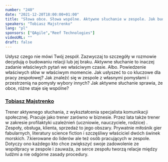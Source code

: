 ```yaml
---
number: "240"
date: "2021-12-20T18:00:00+01:00"
title: "Słowa obce. Słowa wspólne. Aktywne słuchanie w zespole. Jak budować relacje w zespole bazując na aktywnym słuchaniu? "
speakers: "Tobiasz Majstrenko"
lang: "pl"
sponsors: ["QAgile","Reef Technologies"]
videoURL: ""
draft: false
---
```


Usłysz czego nie mówi Twój zespół. Zazwyczaj to szczegóły w rozmowie decydują o budowaniu relacji lub jej braku. Aktywne słuchanie to inaczej zadanie właściwych pytań we właściwym czasie. Albo. Powiedzenie właściwych słów w właściwym momencie. Jak usłyszeć to co kluczowe dla pracy zespołowej? Jak znaleźć się w zespole z własnymi pomysłami i przestrzenią na pomysły wybory innych? Jak aktywne słuchanie sprawia, że obce, różne staje się wspólne?

###  <a href="https://www.linkedin.com/in/tobiaszmajstrenko">Tobiasz Majstrenko </a>

Trener aktywnego słuchania, z wykształcenia specjalista komunikacji społecznej. Pracuje jako trener zarówno w biznesie. Przez lata także trener w zakresie profilaktyki uzależnień (uczniowie, nauczyciele, rodzice) . Zespoły, obsługa, klienta, sprzedaż to jego obszary.
Prywatnie miłośnik gier fabularnych, literatury science fiction i szczęśliwy właściciel dwóch świnek morskich.
7.kierowane do liderów ale też osób pracujących w zespole. Dotyczy ono każdego kto chce zwiększyć swoje zadowolenie ze współpracy w zespole i zauważa, ze serce zespołu tworzą relacje między ludźmi a nie odgórne zasady procedury.

